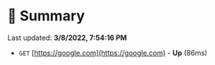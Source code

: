 # 📖 Summary
Last updated: **3/8/2022, 7:54:16 PM**

- `GET` [https://google.com](https://google.com) - **Up** (86ms)

